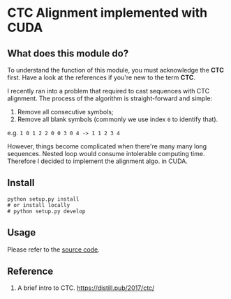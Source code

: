 # CTC Alignment implemented with CUDA


## What does this module do?

To understand the function of this module, you must acknowledge the **CTC** first. Have a look at the references if you're new to the term **CTC**.

I recently ran into a problem that required to cast sequences with CTC alignment. The process of the algorithm is straight-forward and simple:

1. Remove all consecutive symbols;
2. Remove all blank symbols (commonly we use index `0` to identify that).

e.g. `1 0 1 2 2 0 0 3 0 4 -> 1 1 2 3 4`

However, things become complicated when there're many many long sequences. Nested loop would consume intolerable computing time. Therefore I decided to implement the alignment algo. in CUDA.

## Install

```shell
python setup.py install
# or install locally
# python setup.py develop
```

## Usage

Please refer to the [source code](ctc_align/__init__.py).

## Reference

1. A brief intro to CTC. https://distill.pub/2017/ctc/